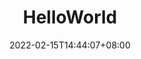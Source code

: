 ---
title: "HelloWorld"
description: 
date: 2022-02-15T14:44:07+08:00
image: 
math: 
license: 
hidden: false
comments: true
draft: true
---